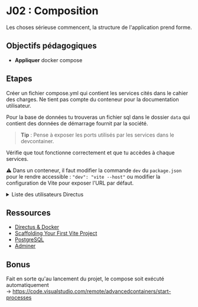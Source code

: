 # J02 : Composition

Les choses sérieuse commencent, la structure de l'application prend forme.

## Objectifs pédagogiques

- **Appliquer** docker compose

## Etapes

Créer un fichier compose.yml qui contient les services cités dans le cahier des charges. Ne tient pas compte du conteneur pour la documentation utilisateur.

Pour la base de données tu trouveras un fichier sql dans le dossier `data` qui contient des données de démarrage fournit par la société.

> **Tip** : Pense à exposer les ports utilisés par les services dans le devcontainer.

Vérifie que tout fonctionne correctement et que tu accèdes à chaque services.

:warning: Dans un conteneur, il faut modifier la commande `dev` du `package.json` pour le rendre accessible : `"dev": "vite --host"` ou modifier la configuration de Vite pour exposer l'URL par défaut.

<details>
    <summary>Liste des utilisateurs Directus</summary>
    Pour correspondre au dump de la base de données :
    
    - l'administrateur du site a pour identifiants : `admin@enloused.com | secr3t`
    - autres utilisateurs (staff) :
      - `ray.act@enloused.com | ilovereact`
      - `dave.lopper@enloused.com | ilovedev`
      - `maude.elisation@enloused.com | ilovedb`
      - `jay.son@enloused.com | iloveapi`
</details>

## Ressources

- [Directus & Docker](https://docs.directus.io/self-hosted/docker-guide.html)
- [Scaffolding Your First Vite Project](https://vitejs.dev/guide/#scaffolding-your-first-vite-project)
- [PostgreSQL](https://hub.docker.com/_/postgres)
- [Adminer](https://hub.docker.com/_/adminer)

## Bonus

Fait en sorte qu'au lancement du projet, le compose soit exécuté automatiquement  
→ <https://code.visualstudio.com/remote/advancedcontainers/start-processes>

